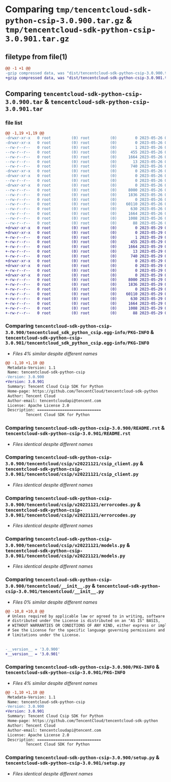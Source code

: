 # Comparing `tmp/tencentcloud-sdk-python-csip-3.0.900.tar.gz` & `tmp/tencentcloud-sdk-python-csip-3.0.901.tar.gz`

## filetype from file(1)

```diff
@@ -1 +1 @@
-gzip compressed data, was "dist/tencentcloud-sdk-python-csip-3.0.900.tar", last modified: Fri May 26 02:15:26 2023, max compression
+gzip compressed data, was "dist/tencentcloud-sdk-python-csip-3.0.901.tar", last modified: Mon May 29 02:24:26 2023, max compression
```

## Comparing `tencentcloud-sdk-python-csip-3.0.900.tar` & `tencentcloud-sdk-python-csip-3.0.901.tar`

### file list

```diff
@@ -1,19 +1,19 @@
-drwxr-xr-x   0 root         (0) root         (0)        0 2023-05-26 02:15:26.000000 tencentcloud-sdk-python-csip-3.0.900/
-drwxr-xr-x   0 root         (0) root         (0)        0 2023-05-26 02:15:26.000000 tencentcloud-sdk-python-csip-3.0.900/tencentcloud_sdk_python_csip.egg-info/
--rw-r--r--   0 root         (0) root         (0)        1 2023-05-26 02:15:26.000000 tencentcloud-sdk-python-csip-3.0.900/tencentcloud_sdk_python_csip.egg-info/dependency_links.txt
--rw-r--r--   0 root         (0) root         (0)      455 2023-05-26 02:15:26.000000 tencentcloud-sdk-python-csip-3.0.900/tencentcloud_sdk_python_csip.egg-info/SOURCES.txt
--rw-r--r--   0 root         (0) root         (0)     1664 2023-05-26 02:15:26.000000 tencentcloud-sdk-python-csip-3.0.900/tencentcloud_sdk_python_csip.egg-info/PKG-INFO
--rw-r--r--   0 root         (0) root         (0)       13 2023-05-26 02:15:26.000000 tencentcloud-sdk-python-csip-3.0.900/tencentcloud_sdk_python_csip.egg-info/top_level.txt
--rw-r--r--   0 root         (0) root         (0)      740 2023-05-26 02:15:26.000000 tencentcloud-sdk-python-csip-3.0.900/README.rst
-drwxr-xr-x   0 root         (0) root         (0)        0 2023-05-26 02:15:26.000000 tencentcloud-sdk-python-csip-3.0.900/tencentcloud/
-drwxr-xr-x   0 root         (0) root         (0)        0 2023-05-26 02:15:26.000000 tencentcloud-sdk-python-csip-3.0.900/tencentcloud/csip/
--rw-r--r--   0 root         (0) root         (0)        0 2023-05-26 02:15:26.000000 tencentcloud-sdk-python-csip-3.0.900/tencentcloud/csip/__init__.py
-drwxr-xr-x   0 root         (0) root         (0)        0 2023-05-26 02:15:26.000000 tencentcloud-sdk-python-csip-3.0.900/tencentcloud/csip/v20221121/
--rw-r--r--   0 root         (0) root         (0)     8000 2023-05-26 02:15:26.000000 tencentcloud-sdk-python-csip-3.0.900/tencentcloud/csip/v20221121/csip_client.py
--rw-r--r--   0 root         (0) root         (0)     1836 2023-05-26 02:15:26.000000 tencentcloud-sdk-python-csip-3.0.900/tencentcloud/csip/v20221121/errorcodes.py
--rw-r--r--   0 root         (0) root         (0)        0 2023-05-26 02:15:26.000000 tencentcloud-sdk-python-csip-3.0.900/tencentcloud/csip/v20221121/__init__.py
--rw-r--r--   0 root         (0) root         (0)    60110 2023-05-26 02:15:26.000000 tencentcloud-sdk-python-csip-3.0.900/tencentcloud/csip/v20221121/models.py
--rw-r--r--   0 root         (0) root         (0)      630 2023-05-26 02:15:26.000000 tencentcloud-sdk-python-csip-3.0.900/tencentcloud/__init__.py
--rw-r--r--   0 root         (0) root         (0)     1664 2023-05-26 02:15:26.000000 tencentcloud-sdk-python-csip-3.0.900/PKG-INFO
--rw-r--r--   0 root         (0) root         (0)     1008 2023-05-26 02:15:26.000000 tencentcloud-sdk-python-csip-3.0.900/setup.py
--rw-r--r--   0 root         (0) root         (0)       88 2023-05-26 02:15:26.000000 tencentcloud-sdk-python-csip-3.0.900/setup.cfg
+drwxr-xr-x   0 root         (0) root         (0)        0 2023-05-29 02:24:26.000000 tencentcloud-sdk-python-csip-3.0.901/
+drwxr-xr-x   0 root         (0) root         (0)        0 2023-05-29 02:24:26.000000 tencentcloud-sdk-python-csip-3.0.901/tencentcloud_sdk_python_csip.egg-info/
+-rw-r--r--   0 root         (0) root         (0)        1 2023-05-29 02:24:26.000000 tencentcloud-sdk-python-csip-3.0.901/tencentcloud_sdk_python_csip.egg-info/dependency_links.txt
+-rw-r--r--   0 root         (0) root         (0)      455 2023-05-29 02:24:26.000000 tencentcloud-sdk-python-csip-3.0.901/tencentcloud_sdk_python_csip.egg-info/SOURCES.txt
+-rw-r--r--   0 root         (0) root         (0)     1664 2023-05-29 02:24:26.000000 tencentcloud-sdk-python-csip-3.0.901/tencentcloud_sdk_python_csip.egg-info/PKG-INFO
+-rw-r--r--   0 root         (0) root         (0)       13 2023-05-29 02:24:26.000000 tencentcloud-sdk-python-csip-3.0.901/tencentcloud_sdk_python_csip.egg-info/top_level.txt
+-rw-r--r--   0 root         (0) root         (0)      740 2023-05-29 02:24:26.000000 tencentcloud-sdk-python-csip-3.0.901/README.rst
+drwxr-xr-x   0 root         (0) root         (0)        0 2023-05-29 02:24:26.000000 tencentcloud-sdk-python-csip-3.0.901/tencentcloud/
+drwxr-xr-x   0 root         (0) root         (0)        0 2023-05-29 02:24:26.000000 tencentcloud-sdk-python-csip-3.0.901/tencentcloud/csip/
+-rw-r--r--   0 root         (0) root         (0)        0 2023-05-29 02:24:26.000000 tencentcloud-sdk-python-csip-3.0.901/tencentcloud/csip/__init__.py
+drwxr-xr-x   0 root         (0) root         (0)        0 2023-05-29 02:24:26.000000 tencentcloud-sdk-python-csip-3.0.901/tencentcloud/csip/v20221121/
+-rw-r--r--   0 root         (0) root         (0)     8000 2023-05-29 02:24:26.000000 tencentcloud-sdk-python-csip-3.0.901/tencentcloud/csip/v20221121/csip_client.py
+-rw-r--r--   0 root         (0) root         (0)     1836 2023-05-29 02:24:26.000000 tencentcloud-sdk-python-csip-3.0.901/tencentcloud/csip/v20221121/errorcodes.py
+-rw-r--r--   0 root         (0) root         (0)        0 2023-05-29 02:24:26.000000 tencentcloud-sdk-python-csip-3.0.901/tencentcloud/csip/v20221121/__init__.py
+-rw-r--r--   0 root         (0) root         (0)    60110 2023-05-29 02:24:26.000000 tencentcloud-sdk-python-csip-3.0.901/tencentcloud/csip/v20221121/models.py
+-rw-r--r--   0 root         (0) root         (0)      630 2023-05-29 02:24:26.000000 tencentcloud-sdk-python-csip-3.0.901/tencentcloud/__init__.py
+-rw-r--r--   0 root         (0) root         (0)     1664 2023-05-29 02:24:26.000000 tencentcloud-sdk-python-csip-3.0.901/PKG-INFO
+-rw-r--r--   0 root         (0) root         (0)     1008 2023-05-29 02:24:26.000000 tencentcloud-sdk-python-csip-3.0.901/setup.py
+-rw-r--r--   0 root         (0) root         (0)       88 2023-05-29 02:24:26.000000 tencentcloud-sdk-python-csip-3.0.901/setup.cfg
```

### Comparing `tencentcloud-sdk-python-csip-3.0.900/tencentcloud_sdk_python_csip.egg-info/PKG-INFO` & `tencentcloud-sdk-python-csip-3.0.901/tencentcloud_sdk_python_csip.egg-info/PKG-INFO`

 * *Files 4% similar despite different names*

```diff
@@ -1,10 +1,10 @@
 Metadata-Version: 1.1
 Name: tencentcloud-sdk-python-csip
-Version: 3.0.900
+Version: 3.0.901
 Summary: Tencent Cloud Csip SDK for Python
 Home-page: https://github.com/TencentCloud/tencentcloud-sdk-python
 Author: Tencent Cloud
 Author-email: tencentcloudapi@tencent.com
 License: Apache License 2.0
 Description: ============================
         Tencent Cloud SDK for Python
```

### Comparing `tencentcloud-sdk-python-csip-3.0.900/README.rst` & `tencentcloud-sdk-python-csip-3.0.901/README.rst`

 * *Files identical despite different names*

### Comparing `tencentcloud-sdk-python-csip-3.0.900/tencentcloud/csip/v20221121/csip_client.py` & `tencentcloud-sdk-python-csip-3.0.901/tencentcloud/csip/v20221121/csip_client.py`

 * *Files identical despite different names*

### Comparing `tencentcloud-sdk-python-csip-3.0.900/tencentcloud/csip/v20221121/errorcodes.py` & `tencentcloud-sdk-python-csip-3.0.901/tencentcloud/csip/v20221121/errorcodes.py`

 * *Files identical despite different names*

### Comparing `tencentcloud-sdk-python-csip-3.0.900/tencentcloud/csip/v20221121/models.py` & `tencentcloud-sdk-python-csip-3.0.901/tencentcloud/csip/v20221121/models.py`

 * *Files identical despite different names*

### Comparing `tencentcloud-sdk-python-csip-3.0.900/tencentcloud/__init__.py` & `tencentcloud-sdk-python-csip-3.0.901/tencentcloud/__init__.py`

 * *Files 0% similar despite different names*

```diff
@@ -10,8 +10,8 @@
 # Unless required by applicable law or agreed to in writing, software
 # distributed under the License is distributed on an "AS IS" BASIS,
 # WITHOUT WARRANTIES OR CONDITIONS OF ANY KIND, either express or implied.
 # See the License for the specific language governing permissions and
 # limitations under the License.
 
 
-__version__ = '3.0.900'
+__version__ = '3.0.901'
```

### Comparing `tencentcloud-sdk-python-csip-3.0.900/PKG-INFO` & `tencentcloud-sdk-python-csip-3.0.901/PKG-INFO`

 * *Files 4% similar despite different names*

```diff
@@ -1,10 +1,10 @@
 Metadata-Version: 1.1
 Name: tencentcloud-sdk-python-csip
-Version: 3.0.900
+Version: 3.0.901
 Summary: Tencent Cloud Csip SDK for Python
 Home-page: https://github.com/TencentCloud/tencentcloud-sdk-python
 Author: Tencent Cloud
 Author-email: tencentcloudapi@tencent.com
 License: Apache License 2.0
 Description: ============================
         Tencent Cloud SDK for Python
```

### Comparing `tencentcloud-sdk-python-csip-3.0.900/setup.py` & `tencentcloud-sdk-python-csip-3.0.901/setup.py`

 * *Files identical despite different names*

